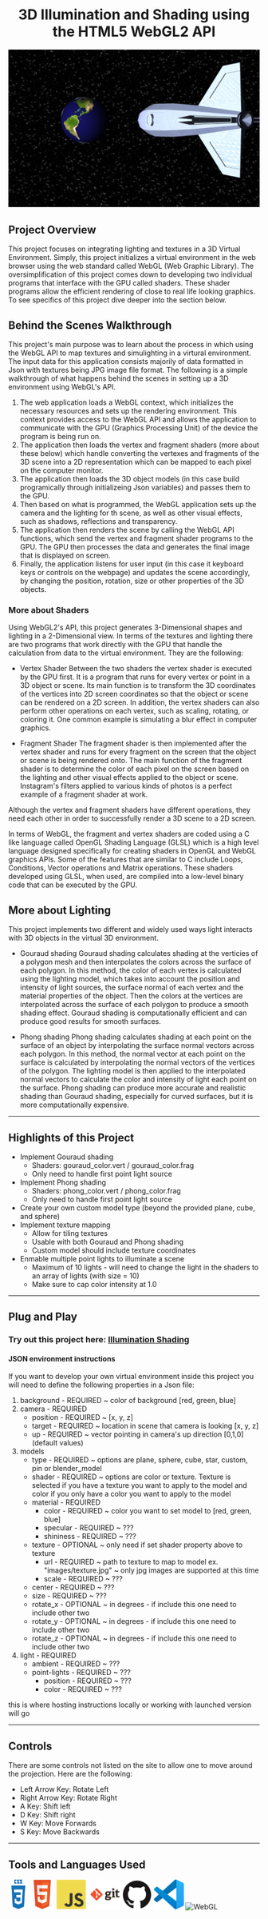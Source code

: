 <div align="center">
  <h1>3D Illumination and Shading using the HTML5 WebGL2 API</h1>
  <img src="https://github.com/Tuck1297/tuck1297.github.io/blob/master/Media/phong-shading-cg-ev1.JPG"/>
</div>

## Project Overview

This project focuses on integrating lighting and textures in a 3D Virtual Environment. Simply, this project initializes a virtual environment in the web browser using the web standard called WebGL (Web Graphic Library). The oversimplification of this project comes down to developing two individual programs that interface with the GPU called shaders. These shader programs allow the efficient rendering of close to real life looking graphics. To see specifics of this project dive deeper into the section below.  

## Behind the Scenes Walkthrough

This project's main purpose was to learn about the process in which using the WebGL API to map textures and simulighting in a virtural environment. The input data for this application consists majorily of data formatted in Json with textures being JPG image file format. The following is a simple walkthrough of what happens behind the scenes in setting up a 3D environment using WebGL's API. 
1. The web application loads a WebGL context, which initializes the necessary resources and sets up the rendering environment. This context provides access to the WebGL API and allows the application to communicate with the GPU (Graphics Processing Unit) of the device the program is being run on. 
2. The application then loads the vertex and fragment shaders (more about these below) which handle converting the vertexes and fragments of the 3D scene into a 2D representation which can be mapped to each pixel on the computer monitor. 
3. The application then loads the 3D object models (in this case build programically through initializeing Json variables) and passes them to the GPU. 
4. Then based on what is programmed, the WebGL application sets up the camera and the lighting for th scene, as well as other visual effects, such as shadows, reflections and transparency. 
5. The application then renders the scene by calling the WebGL API functions, which send the vertex and fragment shader programs to the GPU. The GPU then processes the data and generates the final image that is displayed on screen. 
6. Finally, the application listens for user input (in this case it keyboard keys or controls on the webpage) and updates the scene accordingly, by changing the position, rotation, size or other properties of the 3D objects. 

### More about Shaders

Using WebGL2's API, this project generates 3-Dimensional shapes and lighting in a 2-Dimensional view. In terms of the textures and lighting there are two programs that work directly with the GPU that handle the calculation from data to the virtual environment. They are the following:

- Vertex Shader
  Between the two shaders the vertex shader is executed by the GPU first. It is a program that runs for every vertex or point in a 3D object or scene. Its main function is to transform the 3D coordinates of the vertices into 2D screen coordinates so that the object or scene can be rendered on a 2D screen. In addition, the vertex shaders can also perform other operations on each vertex, such as scaling, rotating, or coloring it. One common example is simulating a blur effect in computer graphics.  
  
- Fragment Shader
  The fragment shader is then implemented after the vertex shader and runs for every fragment on the screen that the object or scene is being rendered onto. The main function of the fragment shader is to determine the color of each pixel on the screen based on the lighting and other visual effects applied to the object or scene. Instagram's filters applied to various kinds of photos is a perfect example of a fragment shader at work. 
  
Although the vertex and fragment shaders have different operations, they need each other in order to successfully render a 3D scene to a 2D screen.  

In terms of WebGL, the fragment and vertex shaders are coded using a C like language called OpenGL Shading Language (GLSL) which is a high level language designed specifically for creating shaders in OpenGL and WebGL graphics APIs. Some of the features that are similar to C include Loops, Conditions, Vector operations and Matrix operations. These shaders developed using GLSL, when used, are compiled into a low-level binary code that can be executed by the GPU. 

## More about Lighting

This project implements two different and widely used ways light interacts with 3D objects in the virtual 3D environment. 

- Gouraud shading
Gouraud shading calculates shading at the verticies of a polygon mesh and then interpolates the colors across the surface of each polygon. In this method, the color of each vertex is calculated using the lighting model, which takes into account the position and intensity of light sources, the surface normal of each vertex and the material properties of the object. Then the colors at the vertices are interpolated across the surface of each polygon to produce a smooth shading effect. Gouraud shading is computationally efficient and can produce good results for smooth surfaces. 

- Phong shading
Phong shading calculates shading at each point on the surface of an object by interpolating the surface normal vectors across each polygon. In this method, the normal vector at each point on the surface is calculated by interpolating the normal vectors of the vertices of the polygon. The lighting model is then applied to the interpolated normal vectors to calculate the color and intensity of light each point on the surface. Phong shading can produce more accurate and realistic shading than Gouraud shading, especially for curved surfaces, but it is more computationally expensive. 

---

## Highlights of this Project

- Implement Gouraud shading
  - Shaders: gouraud_color.vert / gouraud_color.frag
  - Only need to handle first point light source
- Implement Phong shading
  - Shaders: phong_color.vert / phong_color.frag
  - Only need to handle first point light source
- Create your own custom model type (beyond the provided plane, cube, and sphere)
- Implement texture mapping
  - Allow for tiling textures
  - Usable with both Gouraud and Phong shading
  - Custom model should include texture coordinates
- Enmable multiple point lights to illuminate a scene
  - Maximum of 10 lights - will need to change the light in the shaders to an array of lights (with size = 10)
  - Make sure to cap color intensity at 1.0

--- 

## Plug and Play

### Try out this project here: [Illumination Shading](https://tuck1297.github.io/cg-illuminationshading-2/)

#### JSON environment instructions

If you want to develop your own virtual environment inside this project you will need to define the following properties in a Json file: 
1. background - REQUIRED ~ color of background [red, green, blue]
2. camera - REQUIRED
    - position - REQUIRED ~ [x, y, z]
    - target - REQUIRED ~ location in scene that camera is looking [x, y, z]
    - up - REQUIRED ~ vector pointing in camera's up direction [0,1,0] (default values)
3. models
    - type - REQUIRED ~ options are plane, sphere, cube, star, custom, pin or blender_model
    - shader - REQUIRED ~ options are color or texture. Texture is selected if you have a texture you want to apply to the model and color if you only have a color you want to apply to the model
    - material - REQUIRED
      - color - REQUIRED ~ color you want to set model to [red, green, blue]
      - specular - REQUIRED ~ ???
      - shininess - REQUIRED ~ ???
    - texture - OPTIONAL ~ only need if set shader property above to texture
      - url - REQUIRED ~ path to texture to map to model ex. "images/texture.jpg" ~ only jpg images are supported at this time
      - scale - REQUIRED ~ ???
    - center - REQUIRED ~ ???
    - size - REQUIRED ~ ???
    - rotate_x - OPTIONAL ~ in degrees - if include this one need to include other two
    - rotate_y - OPTIONAL ~ in degrees - if include this one need to include other two
    - rotate_z - OPTIONAL ~ in degrees - if include this one need to include other two
4. light - REQUIRED
    - ambient - REQUIRED ~ ???
    - point-lights - REQUIRED ~ ???
      - position - REQUIRED ~ ???
      - color - REQUIRED ~ ???

this is where hosting instructions locally or working with launched version will go

---

## Controls

There are some controls not listed on the site to allow one to move around the projection. Here are the following: 
- Left Arrow Key: Rotate Left
- Right Arrow Key: Rotate Right
- A Key: Shift left
- D Key: Shift right
- W Key: Move Forwards
- S Key: Move Backwards

---
## Tools and Languages Used
<div>
  <img src="https://github.com/devicons/devicon/blob/master/icons/css3/css3-plain-wordmark.svg"  title="CSS3" alt="CSS" width="40" height="60"/>&nbsp;
  <img src="https://github.com/devicons/devicon/blob/master/icons/html5/html5-original.svg" title="HTML5" alt="HTML" width="40" height="60"/>&nbsp;
  <img src="https://github.com/devicons/devicon/blob/master/icons/javascript/javascript-original.svg" title="JavaScript" alt="JavaScript" width="60" height="60"/>&nbsp;
  <img src="https://github.com/devicons/devicon/blob/master/icons/git/git-original-wordmark.svg" title="Git" **alt="Git" width="60" height="60"/>
  <img src="https://github.com/devicons/devicon/blob/master/icons/github/github-original.svg" title="Github" **alt="Github" width="60" height="60"/>
  <img src="https://github.com/devicons/devicon/blob/master/icons/vscode/vscode-original.svg" title="vscode" **alt="vscode" width="60" height="60"/>
  <img src="https://upload.wikimedia.org/wikipedia/commons/thumb/2/25/WebGL_Logo.svg/1920px-WebGL_Logo.svg.png" title="WebGL" **alt="WebGL" height="60" />
</div>

